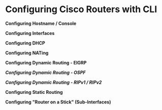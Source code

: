 # Configuring Cisco Routers with CLI 

**Configuring Hostname / Console**

**Configuring Interfaces** 

**Configuring DHCP** 

**Configuring NATing** 

**Configuring Dynamic Routing - EIGRP** 

***Configuring Dynamic Routing - OSPF***  

***Configuring Dynamic Routing - RIPv1 / RIPv2*** 

**Configuring Static Routing** 

**Configuring "Router on a Stick" (Sub-Interfaces)**

